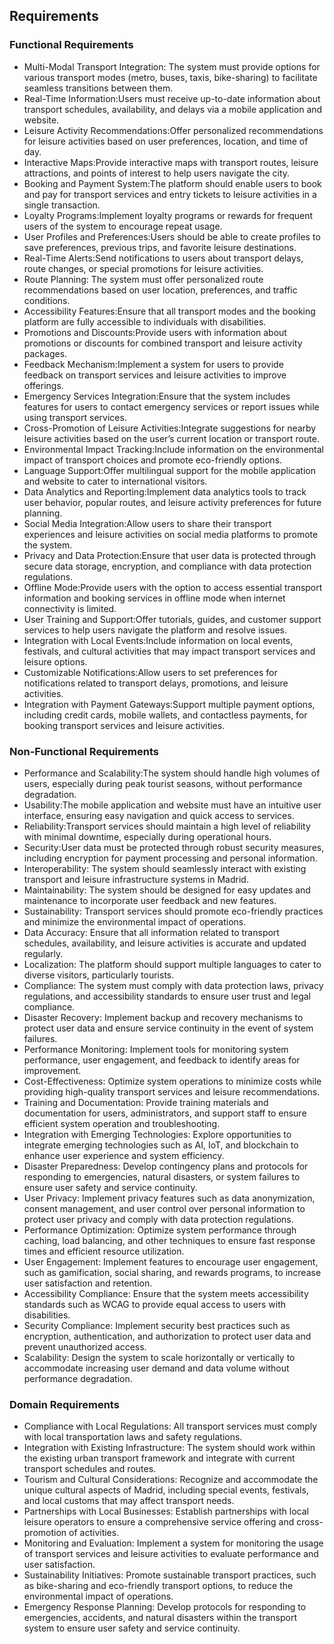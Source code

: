 ## Requirements

### Functional Requirements

- Multi-Modal Transport Integration: The system must provide options for various transport modes (metro, buses, taxis,
  bike-sharing) to facilitate seamless transitions between them.
- Real-Time Information:Users must receive up-to-date information about transport schedules, availability, and delays
  via a mobile application and website.
- Leisure Activity Recommendations:Offer personalized recommendations for leisure activities based on user preferences,
  location, and time of day.
- Interactive Maps:Provide interactive maps with transport routes, leisure attractions, and points of interest to help
  users navigate the city.
- Booking and Payment System:The platform should enable users to book and pay for transport services and entry tickets
  to leisure activities in a single transaction.
- Loyalty Programs:Implement loyalty programs or rewards for frequent users of the system to encourage repeat usage.
- User Profiles and Preferences:Users should be able to create profiles to save preferences, previous trips, and
  favorite leisure destinations.
- Real-Time Alerts:Send notifications to users about transport delays, route changes, or special promotions for leisure
  activities.
- Route Planning: The system must offer personalized route recommendations based on user location, preferences, and
  traffic conditions.
- Accessibility Features:Ensure that all transport modes and the booking platform are fully accessible to individuals
  with disabilities.
- Promotions and Discounts:Provide users with information about promotions or discounts for combined transport and
  leisure activity packages.
- Feedback Mechanism:Implement a system for users to provide feedback on transport services and leisure activities to
  improve offerings.
- Emergency Services Integration:Ensure that the system includes features for users to contact emergency services or
  report issues while using transport services.
- Cross-Promotion of Leisure Activities:Integrate suggestions for nearby leisure activities based on the user’s current
  location or transport route.
- Environmental Impact Tracking:Include information on the environmental impact of transport choices and promote
  eco-friendly options.
- Language Support:Offer multilingual support for the mobile application and website to cater to international
  visitors.
- Data Analytics and Reporting:Implement data analytics tools to track user behavior, popular routes, and leisure
  activity preferences for future planning.
- Social Media Integration:Allow users to share their transport experiences and leisure activities on social media
  platforms to promote the system.
- Privacy and Data Protection:Ensure that user data is protected through secure data storage, encryption, and compliance
  with data protection regulations.
- Offline Mode:Provide users with the option to access essential transport information and booking services in offline
  mode when internet connectivity is limited.
- User Training and Support:Offer tutorials, guides, and customer support services to help users navigate the platform
  and resolve issues.
- Integration with Local Events:Include information on local events, festivals, and cultural activities that may impact
  transport services and leisure options.
- Customizable Notifications:Allow users to set preferences for notifications related to transport delays, promotions,
  and leisure activities.
- Integration with Payment Gateways:Support multiple payment options, including credit cards, mobile wallets, and
  contactless payments, for booking transport services and leisure activities.

### Non-Functional Requirements

- Performance and Scalability:The system should handle high volumes of users, especially during peak tourist seasons,
  without performance degradation.
- Usability:The mobile application and website must have an intuitive user interface, ensuring easy navigation and quick
  access to services.
- Reliability:Transport services should maintain a high level of reliability with minimal downtime, especially during
  operational hours.
- Security:User data must be protected through robust security measures, including encryption for payment processing and
  personal information.
- Interoperability: The system should seamlessly interact with existing transport and leisure infrastructure systems in
  Madrid.
- Maintainability: The system should be designed for easy updates and maintenance to incorporate user feedback and new
  features.
- Sustainability: Transport services should promote eco-friendly practices and minimize the environmental impact of
  operations.
- Data Accuracy: Ensure that all information related to transport schedules, availability, and leisure activities is
  accurate and updated regularly.
- Localization: The platform should support multiple languages to cater to diverse visitors, particularly tourists.
- Compliance: The system must comply with data protection laws, privacy regulations, and accessibility standards to
  ensure user trust and legal compliance.
- Disaster Recovery: Implement backup and recovery mechanisms to protect user data and ensure service continuity in the
  event of system failures.
- Performance Monitoring: Implement tools for monitoring system performance, user engagement, and feedback to identify
  areas for improvement.
- Cost-Effectiveness: Optimize system operations to minimize costs while providing high-quality transport services and
  leisure recommendations.
- Training and Documentation: Provide training materials and documentation for users, administrators, and support staff
  to ensure efficient system operation and troubleshooting.
- Integration with Emerging Technologies: Explore opportunities to integrate emerging technologies such as AI, IoT, and
  blockchain to enhance user experience and system efficiency.
- Disaster Preparedness: Develop contingency plans and protocols for responding to emergencies, natural disasters, or
  system failures to ensure user safety and service continuity.
- User Privacy: Implement privacy features such as data anonymization, consent management, and user control over
  personal
  information to protect user privacy and comply with data protection regulations.
- Performance Optimization: Optimize system performance through caching, load balancing, and other techniques to ensure
  fast response times and efficient resource utilization.
- User Engagement: Implement features to encourage user engagement, such as gamification, social sharing, and rewards
  programs, to increase user satisfaction and retention.
- Accessibility Compliance: Ensure that the system meets accessibility standards such as WCAG to provide equal access to
  users with disabilities.
- Security Compliance: Implement security best practices such as encryption, authentication, and authorization to
  protect user data and prevent unauthorized access.
- Scalability: Design the system to scale horizontally or vertically to accommodate increasing user demand and data
  volume without performance degradation.

### Domain Requirements

- Compliance with Local Regulations: All transport services must comply with local transportation laws and safety
  regulations.
- Integration with Existing Infrastructure: The system should work within the existing urban transport framework and
  integrate with current transport schedules and routes.
- Tourism and Cultural Considerations: Recognize and accommodate the unique cultural aspects of Madrid, including
  special events, festivals, and local customs that may affect transport needs.
- Partnerships with Local Businesses: Establish partnerships with local leisure operators to ensure a comprehensive
  service offering and cross-promotion of activities.
- Monitoring and Evaluation: Implement a system for monitoring the usage of transport services and leisure activities to
  evaluate performance and user satisfaction.
- Sustainability Initiatives: Promote sustainable transport practices, such as bike-sharing and eco-friendly transport
  options, to reduce the environmental impact of operations.
- Emergency Response Planning: Develop protocols for responding to emergencies, accidents, and natural disasters within
  the transport system to ensure user safety and service continuity.